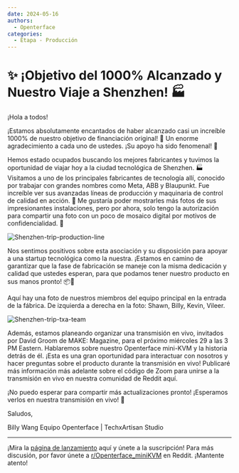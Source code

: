 ```yaml
---
date: 2024-05-16
authors:
  - Openterface
categories:
  - Etapa - Producción
---
```


# ✨ ¡Objetivo del 1000% Alcanzado y Nuestro Viaje a Shenzhen! 🏭

¡Hola a todos!

¡Estamos absolutamente encantados de haber alcanzado casi un increíble 1000% de nuestro objetivo de financiación original! 🎉 Un enorme agradecimiento a cada uno de ustedes. ¡Su apoyo ha sido fenomenal! 🧡

Hemos estado ocupados buscando los mejores fabricantes y tuvimos la oportunidad de viajar hoy a la ciudad tecnológica de Shenzhen. 🏭 Visitamos a uno de los principales fabricantes de tecnología allí, conocido por trabajar con grandes nombres como Meta, ABB y Blaupunkt. Fue increíble ver sus avanzadas líneas de producción y maquinaria de control de calidad en acción. 🤖 Me gustaría poder mostrarles más fotos de sus impresionantes instalaciones, pero por ahora, solo tengo la autorización para compartir una foto con un poco de mosaico digital por motivos de confidencialidad. 📸

<!-- more -->

![Shenzhen-trip-production-line](https://pbs.twimg.com/media/GNsUI85acAA1ZaZ?format=jpg&name=large)

Nos sentimos positivos sobre esta asociación y su disposición para apoyar a una startup tecnológica como la nuestra. ¡Estamos en camino de garantizar que la fase de fabricación se maneje con la misma dedicación y calidad que ustedes esperan, para que podamos tener nuestro producto en sus manos pronto! 📦🚀

Aquí hay una foto de nuestros miembros del equipo principal en la entrada de la fábrica. De izquierda a derecha en la foto: Shawn, Billy, Kevin, Vileer.

![Shenzhen-trip-txa-team](https://pbs.twimg.com/media/GNsUKzWagAA-m54?format=jpg&name=large)

Además, estamos planeando organizar una transmisión en vivo, invitados por David Groom de MAKE: Magazine, para el próximo miércoles 29 a las 3 PM Eastern. Hablaremos sobre nuestro Openterface mini-KVM y la historia detrás de él. ¡Esta es una gran oportunidad para interactuar con nosotros y hacer preguntas sobre el producto durante la transmisión en vivo! Publicaré más información más adelante sobre el código de Zoom para unirse a la transmisión en vivo en nuestra comunidad de Reddit aquí.

¡No puedo esperar para compartir más actualizaciones pronto! ¡Esperamos verlos en nuestra transmisión en vivo! 🤟

Saludos,

Billy Wang
Equipo Openterface | TechxArtisan Studio

--------

¡Mira la [página de lanzamiento](https://www.crowdsupply.com/techxartisan/openterface-mini-kvm) aquí y únete a la suscripción!
Para más discusión, por favor únete a [r/Openterface_miniKVM](https://www.reddit.com/r/Openterface_miniKVM/) en Reddit. ¡Mantente atento!
